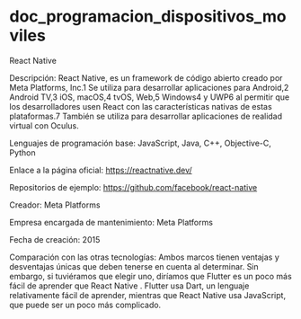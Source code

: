 # doc_programacion_dispositivos_moviles

React Native 
 

Descripción: React Native, es un framework de código abierto creado por Meta Platforms, Inc.1 Se utiliza para desarrollar aplicaciones para Android,2  Android TV,3  iOS, macOS,4  tvOS, Web,5  Windows4 y UWP6 al permitir que los desarrolladores usen React con las características nativas de estas plataformas.7 También se utiliza para desarrollar aplicaciones de realidad virtual con Oculus. 

Lenguajes de programación base: JavaScript, Java, C++, Objective-C, Python 

Enlace a la página oficial: https://reactnative.dev/ 

Repositorios de ejemplo: https://github.com/facebook/react-native 

Creador: Meta Platforms 

Empresa encargada de mantenimiento: Meta Platforms 

Fecha de creación: 2015 

Comparación con las otras tecnologías: Ambos marcos tienen ventajas y desventajas únicas que deben tenerse en cuenta al determinar. Sin embargo, si tuviéramos que elegir uno, diríamos que Flutter es un poco más fácil de aprender que React Native . Flutter usa Dart, un lenguaje relativamente fácil de aprender, mientras que React Native usa JavaScript, que puede ser un poco más complicado. 



 